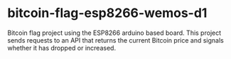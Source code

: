 # bitcoin-flag-esp8266-wemos-d1
Bitcoin flag project using the ESP8266 arduino based board. This project sends requests to an API that returns the current Bitcoin price and signals whether it has dropped or increased.
